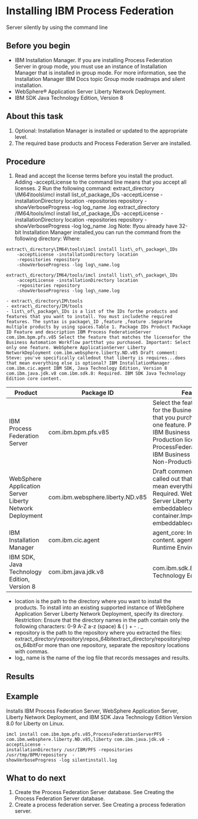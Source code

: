 # Installing IBM Process Federation
Server silently
by using the command line

## Before you begin

- IBM Installation
Manager. If you
are installing Process Federation Server in group mode,
you must use an instance of Installation Manager that is installed in
group mode. For more information, see the Installation Manager IBM Docs topic Group mode roadmaps and silent installation.
- WebSphere® Application
Server Liberty
Network Deployment.
- IBM SDK Java Technology Edition, Version 8

## About this task

1. Optional: Installation Manager is installed or updated
to the appropriate level.
2. The required base products and Process Federation Server are installed.

## Procedure

1. Read and accept the license terms before you install the
product. Adding -acceptLicense to the
command line means that you accept all licenses.
2 Run the following command: extract\_directory \IM64\tools\imcl install list\_of\_package\_IDs -acceptLicense -installationDirectory location -repositories repository -showVerboseProgress -log log\_name .log extract\_directory /IM64/tools/imcl install list\_of\_package\_IDs -acceptLicense -installationDirectory location -repositories repository -showVerboseProgress -log log\_name .log Note: Ifyou already have 32-bit Installation Manager installed,you can run the command from the following directory: Where:

<!-- image -->

```
extract\_directory\IM64\tools\imcl install list\_of\_package\_IDs 
    -acceptLicense -installationDirectory location 
    -repositories repository 
    -showVerboseProgress -log log\_name.log
```

<!-- image -->

<!-- image -->

```
extract\_directory/IM64/tools/imcl install list\_of\_package\_IDs 
    -acceptLicense -installationDirectory location 
    -repositories repository
    -showVerboseProgress -log log\_name.log
```

    - extract\_directory\IM\tools
    - extract\_directory/IM/tools
    - list\_of\_package\_IDs is a list of the IDs forthe products and features that you want to install. You must includethe required features. The syntax is package\_ID ,feature ,feature .Separate multiple products by using spaces.Table 1. Package IDs Product Package ID Feature and description IBM Process FederationServer com.ibm.bpm.pfs.v85 Select the feature that matches the licensefor the Business Automation Workflow partthat you purchased. Important: Select only one feature. WebSphere ApplicationServer Liberty NetworkDeployment com.ibm.websphere.liberty.ND.v85 Draft comment: Steve: you've specifically calledout that liberty is requires...does that mean everything else is optional? IBM InstallationManager com.ibm.cic.agent IBM SDK, Java Technology Edition, Version 8 com.ibm.java.jdk.v8 com.ibm.sdk.8: Required. IBM SDK Java Technology Edition core content.

| Product                                                 | Package ID                       | Feature and description                                                                                                                                                                                                                                                                                                                        |
|---------------------------------------------------------|----------------------------------|------------------------------------------------------------------------------------------------------------------------------------------------------------------------------------------------------------------------------------------------------------------------------------------------------------------------------------------------|
| IBM Process Federation Server                           | com.ibm.bpm.pfs.v85              | Select the feature that matches the license for the Business Automation Workflow part that you purchased. Important: Select only one feature.  ProcessFederationServerPFS: IBM Business Automation Workflow Server Production license ProcessFederationServerPFS.NonProduction: IBM Business Automation Workflow Server Non-Production license |
| WebSphere Application Server Liberty Network Deployment | com.ibm.websphere.liberty.ND.v85 | Draft comment:  Steve: you've specifically called out that liberty is requires...does that mean everything else is optional?  liberty: Required. WebSphere Application Server Liberty core content. embeddablecontainer: Embeddable EJB container.Important: Do not include  embeddablecontainer for V18.0.0.1 or later.                       |
| IBM Installation Manager                                | com.ibm.cic.agent                | agent\_core: Installation Manager core content. agent\_jre: Installation Manager Java Runtime Environment (JRE)                                                                                                                                                                                                                                  |
| IBM SDK, Java Technology Edition, Version 8             | com.ibm.java.jdk.v8              | com.ibm.sdk.8: Required. IBM SDK Java Technology Edition core content.                                                                                                                                                                                                                                                                         |

- location is the path to the directory where
you want to install the products. To install into an existing supported
instance of WebSphere Application
Server Liberty
Network Deployment, specify its directory. Restriction: Ensure
that the directory names in the path contain only the following characters: 0-9
A-Z a-z (space) & ( ) + - . \_
- repository is the path to the repository where
you extracted the files: extract\_directory\repository\repos\_64bitextract\_directory/repository/repos\_64bitFor
more than one repository, separate the repository locations with commas.
- log\_ name is the name of the log file that
records messages and results.

## Results

## Example

Installs IBM Process Federation
Server, WebSphere Application
Server, Liberty Network
Deployment, and IBM SDK Java Technology Edition Version 8.0 for Liberty on Linux.

```
imcl install com.ibm.bpm.pfs.v85,ProcessFederationServerPFS 
com.ibm.websphere.liberty.ND.v85,liberty com.ibm.java.jdk.v8 -acceptLicense -
installationDirectory /usr/IBM/PFS -repositories /usr/tmp/BPM/repository  -
showVerboseProgress -log silentinstall.log
```

## What to do next

1. Create the Process Federation Server database.
See Creating the Process Federation Server database.
2. Create a process federation server. See Creating a process federation server.